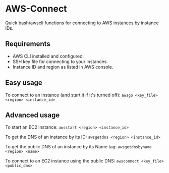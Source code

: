 # AWS-Connect
Quick bash/awscli functions for connecting to AWS instances by instance IDs.

## Requirements
- AWS CLI installed and configured.
- SSH key file for connecting to your instances.
- Instance ID and region as listed in AWS console.

## Easy usage

To connect to an instance (and start it if it's turned off):
`awsgo <key_file> <region> <instance_id>`

## Advanced usage

To start an EC2 instance:
`awsstart <region> <instance_id>`

To get the DNS of an instance by its ID:
`awsgetdns <region> <instance_id>`

To get the public DNS of an instance by its Name tag:
`awsgetdnsbyname <region> <name>`

To connect to an EC2 instance using the public DNS:
`awsconnect <key_file> <public_dns>`